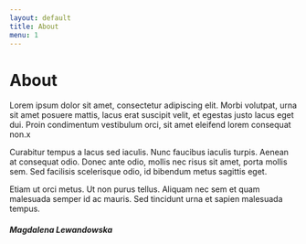 ```yaml
---
layout: default
title: About
menu: 1
---
```


# About

Lorem ipsum dolor sit amet, consectetur adipiscing elit. Morbi volutpat, urna sit amet posuere mattis, lacus erat suscipit velit, et egestas justo lacus eget dui. Proin condimentum vestibulum orci, sit amet eleifend lorem consequat non.x

Curabitur tempus a lacus sed iaculis. Nunc faucibus iaculis turpis. Aenean at consequat odio. Donec ante odio, mollis nec risus sit amet, porta mollis sem. Sed facilisis scelerisque odio, id bibendum metus sagittis eget.

Etiam ut orci metus. Ut non purus tellus. Aliquam nec sem et quam malesuada semper id ac mauris. Sed tincidunt urna et sapien malesuada tempus.

##### _Magdalena Lewandowska_

